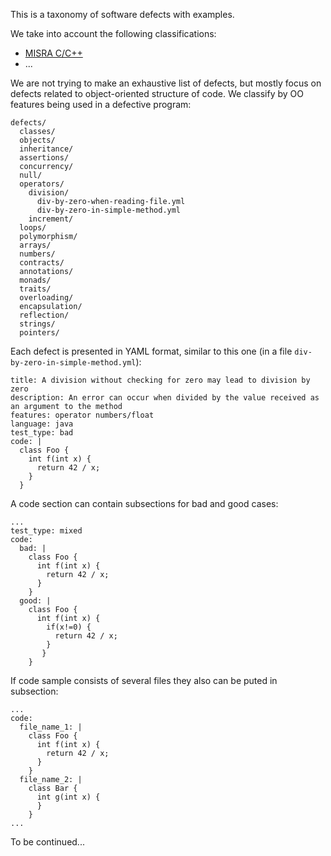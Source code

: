 This is a taxonomy of software defects with examples.

We take into account the following classifications:

  * [MISRA C/C++](..)
  * ...

We are not trying to make an exhaustive list of defects, but mostly focus
on defects related to object-oriented structure of code. We classify by 
OO features being used in a defective program:

```
defects/
  classes/
  objects/
  inheritance/
  assertions/
  concurrency/
  null/
  operators/
    division/
      div-by-zero-when-reading-file.yml
      div-by-zero-in-simple-method.yml
    increment/
  loops/
  polymorphism/
  arrays/
  numbers/
  contracts/
  annotations/
  monads/
  traits/
  overloading/
  encapsulation/
  reflection/
  strings/
  pointers/
```

Each defect is presented in YAML format, similar to this one
(in a file `div-by-zero-in-simple-method.yml`):

```
title: A division without checking for zero may lead to division by zero
description: An error can occur when divided by the value received as an argument to the method
features: operator numbers/float
language: java
test_type: bad
code: |
  class Foo {
    int f(int x) {
      return 42 / x;
    }
  }
```

A code section can contain subsections for bad and good cases:
```
...
test_type: mixed
code: 
  bad: |
    class Foo {
      int f(int x) {
        return 42 / x;
      }
    }
  good: |
    class Foo {
      int f(int x) {
        if(x!=0) {
          return 42 / x;
        }
       }
    }
```

If code sample consists of several files they also can be puted in subsection:
```
...
code: 
  file_name_1: |
    class Foo {
      int f(int x) {
        return 42 / x;
      }
    }
  file_name_2: |
    class Bar {
      int g(int x) {
      }
    }
...
```

To be continued...

